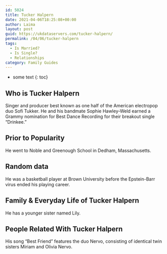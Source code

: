 ```yaml
---
id: 5024
title: Tucker Halpern
date: 2021-04-06T18:25:08+00:00
author: Laima
layout: post
guid: https://ukdataservers.com/tucker-halpern/
permalink: /04/06/tucker-halpern
tags:
  - Is Married?
  - Is Single?
  - Relationships
category: Family Guides
---
```


* some text
{: toc}


## Who is Tucker Halpern
                  
                  
                  
Singer and producer best known as one half of the American electropop duo Sofi Tukker. He and his bandmate Sophie Hawley-Weld earned a Grammy nomination for Best Dance Recording for their breakout single &#8220;Drinkee.&#8221;
                  
              
            
              
            
                
                
                
## Prior to Popularity
                  
                  
                  
He went to Noble and Greenough School in Dedham, Massachusetts. 
                  
              
            
              
            
                
                
                
## Random data
                  
                  
                  
He was a basketball player at Brown University before the Epstein-Barr virus ended his playing career. 
                  
              
            
              
            
                
                
                
## Family & Everyday Life of Tucker Halpern
                  
                  
                  
He has a younger sister named Lily.
                  
              
            
              
            
                
                
                
## People Related With Tucker Halpern
                  
                  
                  
His song &#8220;Best Friend&#8221; features the duo Nervo, consisting of identical twin sisters Miriam and Olivia Nervo.
                  
              
            
              
            
                
              
            
              
              
            
            
              
            
          
          
          